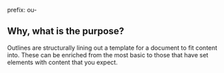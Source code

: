 prefix: ou-
## Why, what is the purpose?
Outlines are structurally lining out a template for a document to fit content into. These can be enriched from the most basic to those that have set elements with content that you expect.

